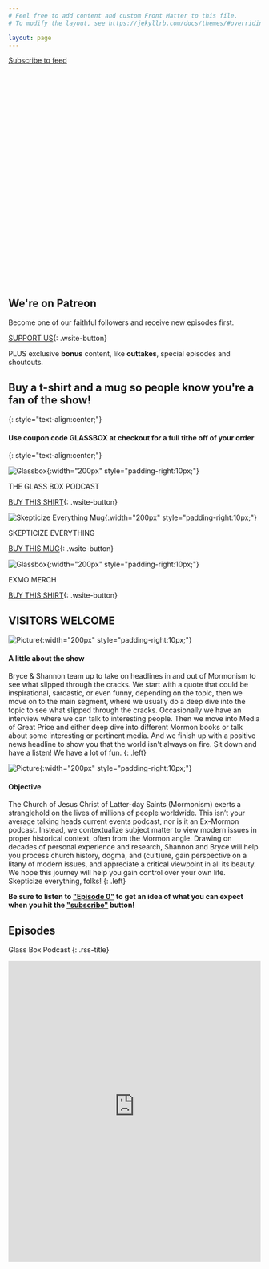 ```yaml
---
# Feel free to add content and custom Front Matter to this file.
# To modify the layout, see https://jekyllrb.com/docs/themes/#overriding-theme-defaults

layout: page
---
```


<!--
<div class="hero-image" style='background-image: linear-gradient(rgba(0, 0, 0, 0.5), rgba(0, 0, 0, 0.5)), url("GBP website cover.png"); height: 30em; background-position: center; background-repeat: no-repeat; background-size: cover; position: relative;'>
  <div class="hero-text" style='text-align: center; position: absolute; top: 50%; left: 50%; transform: translate(-50%, -50%); color: white; '>
    <h2>A PEEK INSIDE DEEP MORMON DOCTRINE & CULTURE</h2>
    <p>Host - Bryce Blankenagel</p>
    <p>Co-host - Shannon Grover</p>
  </div>
</div>
-->

<script>
  window.podcastData = {"title":"The Glassbox Podcast","subtitle":"Skepticize Everything!","description":"Glass Box Podcast takes a dive into a plethora of topics in and out of Mormonism. We start with a motivational, then headlines centered around the Mormon Church, recommend and review a TV show or movie that you NEED to check out, before we \"unbox\" deep Mormon doctrine. Sometimes we have a guest interview, or Mormon Leaks segment. Finally, we wrap up with a heartwarming headline you may have missed in all the chaos of current events. Hopefully we'll leave you feeling like the world isn't actually on fire in spite of what other media may have you believe.","cover":"GBPUpdate-small-res.jpg","feeds":[{"type":"audio","format":"mp3","url":"http://glassboxpodcast.libsyn.com/rss"}]}
</script>
<script class="podlove-subscribe-button" src="https://cdn.podlove.org/subscribe-button/javascripts/app.js" data-language="en" data-size="medium" data-json-data="podcastData" data-color="#f6b647"></script>
<noscript><a href="https://glassboxpodcast.libsyn.com/rss">Subscribe to feed</a></noscript>

<div class="hero-image" style='background-image: url("GBP website cover.png"); height: 30em'></div>

<!-- ![Glassbox](GBP website cover.png){} -->

<div class="patreon_section"  markdown=1>

## We're on Patreon

Become one of our faithful followers and receive new episodes first.


[<span class="wsite-button-inner">SUPPORT US</span>](https://www.patreon.com/GlassBoxPod){: .wsite-button}

PLUS exclusive **bonus** content, like **outtakes**, special episodes and shoutouts.

</div>


## Buy a t-shirt and a mug so people know you're a fan of the show!
{: style="text-align:center;"}
#### Use coupon code GLASSBOX at checkout for a full tithe off of your order
{: style="text-align:center;"}

<div class="row">
  <div class="column3" markdown="1">

![Glassbox](gbp_shirt1.jpg){:width="200px" style="padding-right:10px;"}

THE GLASS BOX PODCAST

[<span class="wsite-button-inner">BUY THIS SHIRT</span>](https://exmomerch.creator-spring.com/listing/glass-box-podcast?product=2&variation=576&size=279){: .wsite-button}

  </div>
  <div class="column3" markdown="1">

![Skepticize Everything Mug](gbp_mug1.jpg){:width="200px" style="padding-right:10px;"}

SKEPTICIZE EVERYTHING

[<span class="wsite-button-inner">BUY THIS MUG</span>](https://exmomerch.creator-spring.com/listing/skepticize-everything-glass-bo?product=658){: .wsite-button}

  </div>
  <div class="column3" markdown="1">

![Glassbox](gbp_shirt2.jpg){:width="200px" style="padding-right:10px;"}

EXMO MERCH

[<span class="wsite-button-inner">BUY THIS SHIRT</span>](https://exmomerch.creator-spring.com/listing/wear-the-truth-exmormon-mercha?product=2&variation=568&size=279){: .wsite-button}

  </div>
</div>


## VISITORS WELCOME

<div class="row">
  <div class="column2" markdown="1">

![Picture](GBPUpdate-full-res.png){:width="200px" style="padding-right:10px;"}

#### A little about the show

Bryce & Shannon team up to take on headlines in and out of Mormonism to see
what slipped through the cracks. We start with a quote that could be
inspirational, sarcastic, or even funny, depending on the topic, then we move
on to the main segment, where we usually do a deep dive into the topic to see
what slipped through the cracks. Occasionally we have an interview where we can
talk to interesting people. Then we move into Media of Great Price and either
deep dive into different Mormon books or talk about some interesting or
pertinent media. And we finish up with a positive news headline to show you
that the world isn't always on fire. Sit down and have a listen! We have a lot
of fun.
{: .left}

  </div>
  <div class="column2" markdown="1">

![Picture](Objective.jpg){:width="200px" style="padding-right:10px;"}

#### Objective

The Church of Jesus Christ of Latter-day Saints (Mormonism) exerts a
stranglehold on the lives of millions of people worldwide. This isn’t your
average talking heads current events podcast, nor is it an Ex-Mormon podcast.
Instead, we contextualize subject matter to view modern issues in proper
historical context, often from the Mormon angle. Drawing on decades of personal
experience and research, Shannon and Bryce will help you process church
history, dogma, and (cult)ure, gain perspective on a litany of modern issues,
and appreciate a critical viewpoint in all its beauty. We hope this journey
will help you gain control over your own life. Skepticize everything, folks!
{: .left}

  </div>
</div>

**Be sure to listen to ["Episode
0"](https://glassboxpodcast.libsyn.com/ep-0-unboxing-the-glass-box-podcast-listen-first)
to get an idea of what you can expect when you hit the ["subscribe"](https://glassboxpodcast.libsyn.com/rss) button!**

## Episodes

<div id=rss markdown=1>

Glass Box Podcast
{: .rss-title}

<div id=episodelist></div>

</div>

<script src="rss.js"></script>

<noscript><iframe iframebody="0" width="100%" height="600px" style="border:0px;" src="https://glassboxpodcast.libsyn.com/page/1/size/4" title="episodes" /></noscript>

<script class="podlove-subscribe-button" src="https://cdn.podlove.org/subscribe-button/javascripts/app.js" data-language="en" data-size="medium" data-json-data="podcastData" data-color="#f6b647"></script>
<noscript><a href="https://glassboxpodcast.libsyn.com/rss">Subscribe to feed</a></noscript>
